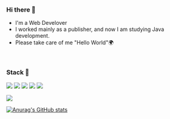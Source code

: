 

<!--
**hoyashu/hoyashu** is a ✨ _special_ ✨ repository because its `README.md` (this file) appears on your GitHub profile.

Here are some ideas to get you started:

- 🔭 I’m currently working on ...
- 🌱 I’m currently learning ...
- 👯 I’m looking to collaborate on ...
- 🤔 I’m looking for help with ...
- 💬 Ask me about ...
- 📫 How to reach me: ...
- 😄 Pronouns: ...
- ⚡ Fun fact: ...
-->

### Hi there 👋
<ul>
  <li>I'm a Web Develover</li>
  <li>I worked mainly as a publisher, and now I am studying Java development.</li>
  <li>Please take care of me "Hello World"🌍</li>
</ul>
<br>
  
### Stack 🚀
<!-- html -->
<img src="https://img.shields.io/badge/Html-E34F26?style=flat-square&amp;logo=Html5&amp;logoColor=white"/>

<!-- css -->
<img src="https://img.shields.io/badge/CSS-1572B6?style=flat-square&amp;logo=CSS3&amp;logoColor=white"/>

<!-- javascript -->
<img src="https://img.shields.io/badge/JavaScript-F7DF1E?style=flat-square&logo=JavaScript&logoColor=black"/>
 
 <!-- Java -->
<img src="https://img.shields.io/badge/Java-007396?style=flat-square&amp;logo=Java&amp;logoColor=white" />
 
 <!-- Spring -->
<img src="https://img.shields.io/badge/Spring-6DB33F?style=flat-square&amp;logo=Spring&amp;logoColor=white" />
 
<!-- MySQL -->
<img src="https://img.shields.io/badge/MySQL-4479A1?style=flat-square&amp;logo=MySQL&amp;logoColor=white" /><br>
 
<!-- Node
<img src="https://img.shields.io/badge/Node.js-339933?style=flat-square&amp;logo=Node.js&amp;logoColor=white" />

react
<img src="https://img.shields.io/badge/React%20/%20ReactNative-61DAFB?style=flat-square&amp;logo=React&amp;logoColor=black" />
 -->

[![Anurag's GitHub stats](https://github-readme-stats.vercel.app/api?username=hoyashu)](https://github.com/anuraghazra/github-readme-stats)

<!--
<div align=center>

[![Hits](https://hits.seeyoufarm.com/api/count/incr/badge.svg?url=https%3A%2F%2Fgithub.com%2Fzzsza)](https://hits.seeyoufarm.com) 

</div> -->
